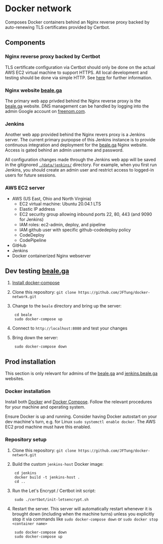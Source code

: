 # Docker network

Composes Docker containers behind an Nginx reverse proxy backed by
auto-renewing TLS certificates provided by Certbot.

## Components

### Nginx reverse proxy backed by Certbot

TLS certificate configuration via Certbot should only be done on the actual AWS
EC2 virtual machine to support HTTPS. All local development and testing should
be done via simple HTTP. See [here](./certbot/certbot.md) for further
information.

### Nginx website [beale.ga](https://beale.ga)

The primary web app privded behind the Nginx reverse proxy is the
[beale.ga](https://beale.ga) website. DNS management can be handled by logging
into the admin Google account on [freenom.com](https://freenom.com).

### Jenkins

Another web app provided behind the Nginx revers proxy is a Jenkins server. The
current primary purpopse of this Jenkins instance is to provide continuous
integration and deployment for the [beale.ga](https://beale.ga) Nginx website.
Access is gated behind an admin username and password.

All configuration changes made through the Jenkins web app will be saved in the
gitignored [`./data/jenkins/`](./data/jenkins/) directory. For example, when
you first run Jenkins, you should create an admin user and restrict access to
logged-in users for future sessions.

### AWS EC2 server

- AWS (US East, Ohio and North Virginia)
    - EC2 virtual machine: Ubuntu 20.04.1 LTS
    - Elastic IP address
    - EC2 security group allowing inbound ports 22, 80, 443 (and 9090 for Jenkins)
    - IAM roles: ec2-admin, deploy, and pipeline
    - IAM github user with specific github-codedeploy policy
    - CodeDeploy
    - CodePipeline
- GitHub
- Jenkins
- Docker containerized Nginx webserver

## Dev testing [beale.ga](https://beale.ga)

1. [Install docker-compose](https://docs.docker.com/compose/install/#install-compose)

2. Clone this repository: `git clone https://github.com/JFTung/docker-network.git`

3. Change to the `beale` directory and bring up the server:

        cd beale
        sudo docker-compose up

4. Connect to `http://localhost:8080` and test your changes

5. Bring down the server:

        sudo docker-compose down

## Prod installation

This section is only relevant for admins of the [beale.ga](https://beale.ga)
and [jenkins.beale.ga](https://jenkins.beale.ga) websites.

### Docker installation

Install both [Docker](https://docs.docker.com) and
[Docker Compose](https://docs.docker.com/compose). Follow the relevant
procedures for your machine and operating system.

Ensure Docker is up and running. Consider having Docker autostart on your dev
machine's turn, e.g. for Linux `sudo systemctl enable docker`. The AWS EC2 prod
machine must have this enabled.

### Repository setup

1. Clone this repository: `git clone https://github.com/JFTung/docker-network.git`

2. Build the custom `jenkins-host` Docker image:

        cd jenkins
        docker build -t jenkins-host .
        cd ..

3. Run the Let's Encrypt / Certbot init script:

        sudo ./certbot/init-letsencrypt.sh

4. Restart the server. This server will automatically restart whenever it is
   brought down (including when the machine turns) unless you explicitly stop
   it via commands like `sudo docker-compose down` or `sudo docker stop
   <container name>`

        sudo docker-compose down
        sudo docker-compose up
